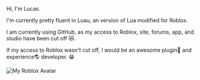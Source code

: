 Hi, I'm Lucas.

I'm currently pretty fluent in Luau, an version of Lua modified for Roblox.

I am currently using GitHub, as my access to Roblox, site, forums, app, and studio have been cut off 😿.

If my access to Roblox wasn't cut off, I would be an awesome plugin🧩 and experience🌎 developer. 😁

![My Roblox Avatar](https://tr.rbxcdn.com/6cde7d4ac7d88f4cafa7a2f29abf8985/150/150/AvatarHeadshot/Png)

<!---
Hidden text?
--->
